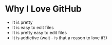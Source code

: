 # Why I Love GitHub

* It is pretty
* It is easy to edit files
* It is pretty easy to edit files
* It is addictive (wait - is that a reason to love it?)